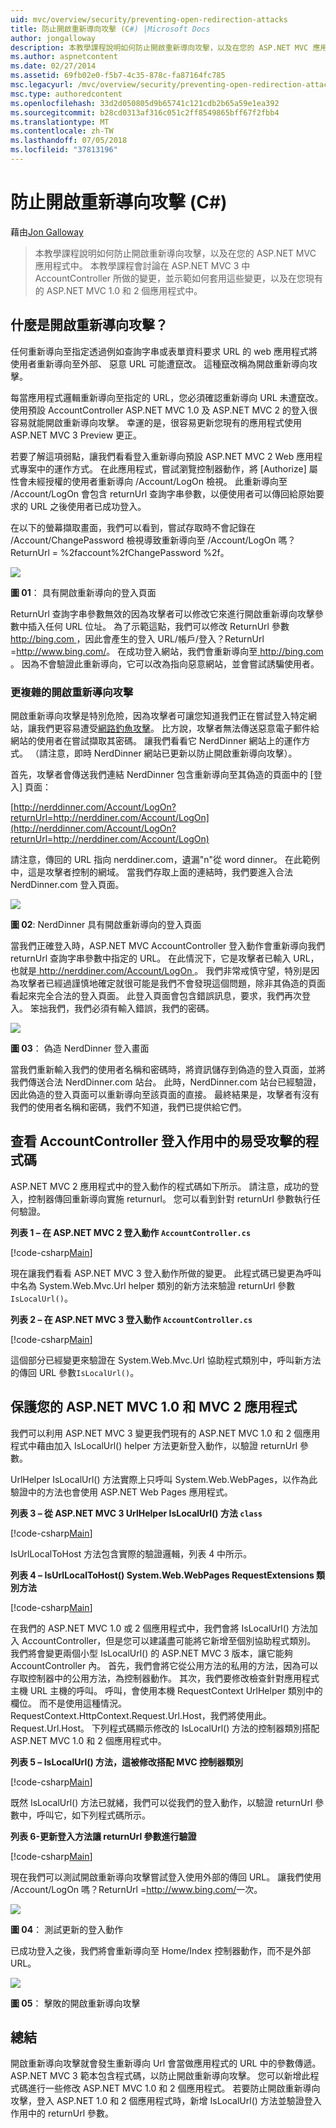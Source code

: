 ```yaml
---
uid: mvc/overview/security/preventing-open-redirection-attacks
title: 防止開啟重新導向攻擊 (C#) |Microsoft Docs
author: jongalloway
description: 本教學課程說明如何防止開啟重新導向攻擊，以及在您的 ASP.NET MVC 應用程式中。 本教學課程將告訴您所做的變更...
ms.author: aspnetcontent
ms.date: 02/27/2014
ms.assetid: 69fb02e0-f5b7-4c35-878c-fa87164fc785
msc.legacyurl: /mvc/overview/security/preventing-open-redirection-attacks
msc.type: authoredcontent
ms.openlocfilehash: 33d2d050805d9b65741c121cdb2b65a59e1ea392
ms.sourcegitcommit: b28cd0313af316c051c2ff8549865bff67f2fbb4
ms.translationtype: MT
ms.contentlocale: zh-TW
ms.lasthandoff: 07/05/2018
ms.locfileid: "37813196"
---
```

<a name="preventing-open-redirection-attacks-c"></a>防止開啟重新導向攻擊 (C#)
====================
藉由[Jon Galloway](https://github.com/jongalloway)

> 本教學課程說明如何防止開啟重新導向攻擊，以及在您的 ASP.NET MVC 應用程式中。 本教學課程會討論在 ASP.NET MVC 3 中 AccountController 所做的變更，並示範如何套用這些變更，以及在您現有的 ASP.NET MVC 1.0 和 2 個應用程式中。


## <a name="what-is-an-open-redirection-attack"></a>什麼是開啟重新導向攻擊？

任何重新導向至指定透過例如查詢字串或表單資料要求 URL 的 web 應用程式將使用者重新導向至外部、 惡意 URL 可能遭竄改。 這種竄改稱為開啟重新導向攻擊。

每當應用程式邏輯重新導向至指定的 URL，您必須確認重新導向 URL 未遭竄改。 使用預設 AccountController ASP.NET MVC 1.0 及 ASP.NET MVC 2 的登入很容易就能開啟重新導向攻擊。 幸運的是，很容易更新您現有的應用程式使用 ASP.NET MVC 3 Preview 更正。

若要了解這項弱點，讓我們看看登入重新導向預設 ASP.NET MVC 2 Web 應用程式專案中的運作方式。 在此應用程式，嘗試瀏覽控制器動作，將 [Authorize] 屬性會未經授權的使用者重新導向 /Account/LogOn 檢視。 此重新導向至 /Account/LogOn 會包含 returnUrl 查詢字串參數，以便使用者可以傳回給原始要求的 URL 之後使用者已成功登入。

在以下的螢幕擷取畫面，我們可以看到，嘗試存取時不會記錄在 /Account/ChangePassword 檢視導致重新導向至 /Account/LogOn 嗎？ReturnUrl = %2faccount%2fChangePassword %2f。

[![](preventing-open-redirection-attacks/_static/image2.png)](preventing-open-redirection-attacks/_static/image1.png)

**圖 01**： 具有開啟重新導向的登入頁面

ReturnUrl 查詢字串參數無效的因為攻擊者可以修改它來進行開啟重新導向攻擊參數中插入任何 URL 位址。 為了示範這點，我們可以修改 ReturnUrl 參數[ http://bing.com ](http://bing.com)，因此會產生的登入 URL/帳戶/登入？ReturnUrl =<http://www.bing.com/>。 在成功登入網站，我們會重新導向至[ http://bing.com ](http://bing.com)。 因為不會驗證此重新導向，它可以改為指向惡意網站，並會嘗試誘騙使用者。

### <a name="a-more-complex-open-redirection-attack"></a>更複雜的開啟重新導向攻擊

開啟重新導向攻擊是特別危險，因為攻擊者可讓您知道我們正在嘗試登入特定網站，讓我們更容易遭受[網路釣魚攻擊](https://www.microsoft.com/protect/fraud/phishing/symptoms.aspx)。 比方說，攻擊者無法傳送惡意電子郵件給網站的使用者在嘗試擷取其密碼。 讓我們看看它 NerdDinner 網站上的運作方式。 （請注意，即時 NerdDinner 網站已更新以防止開啟重新導向攻擊）。

首先，攻擊者會傳送我們連結 NerdDinner 包含重新導向至其偽造的頁面中的 [登入] 頁面：

[http://nerddinner.com/Account/LogOn?returnUrl=http://nerddiner.com/Account/LogOn](http://nerddinner.com/Account/LogOn?returnUrl=http://nerddiner.com/Account/LogOn)

請注意，傳回的 URL 指向 nerddiner.com，遺漏"n"從 word dinner。 在此範例中，這是攻擊者控制的網域。 當我們存取上面的連結時，我們要進入合法 NerdDinner.com 登入頁面。

[![](preventing-open-redirection-attacks/_static/image4.png)](preventing-open-redirection-attacks/_static/image3.png)

**圖 02**: NerdDinner 具有開啟重新導向的登入頁面

當我們正確登入時，ASP.NET MVC AccountController 登入動作會重新導向我們 returnUrl 查詢字串參數中指定的 URL。 在此情況下，它是攻擊者已輸入 URL，也就是[ http://nerddiner.com/Account/LogOn ](http://nerddiner.com/Account/LogOn)。 我們非常戒慎守望，特別是因為攻擊者已經過謹慎地確定就很可能是我們不會發現這個問題，除非其偽造的頁面看起來完全合法的登入頁面。 此登入頁面會包含錯誤訊息，要求，我們再次登入。 笨拙我們，我們必須有輸入錯誤，我們的密碼。

[![](preventing-open-redirection-attacks/_static/image6.png)](preventing-open-redirection-attacks/_static/image5.png)

**圖 03**： 偽造 NerdDinner 登入畫面

當我們重新輸入我們的使用者名稱和密碼時，將資訊儲存到偽造的登入頁面，並將我們傳送合法 NerdDinner.com 站台。 此時，NerdDinner.com 站台已經驗證，因此偽造的登入頁面可以重新導向至該頁面的直接。 最終結果是，攻擊者有沒有我們的使用者名稱和密碼，我們不知道，我們已提供給它們。

## <a name="looking-at-the-vulnerable-code-in-the-accountcontroller-logon-action"></a>查看 AccountController 登入作用中的易受攻擊的程式碼

ASP.NET MVC 2 應用程式中的登入動作的程式碼如下所示。 請注意，成功的登入，控制器傳回重新導向實施 returnurl。 您可以看到針對 returnUrl 參數執行任何驗證。

**列表 1 – 在 ASP.NET MVC 2 登入動作 `AccountController.cs`**

[!code-csharp[Main](preventing-open-redirection-attacks/samples/sample1.cs)]

現在讓我們看看 ASP.NET MVC 3 登入動作所做的變更。 此程式碼已變更為呼叫中名為 System.Web.Mvc.Url helper 類別的新方法來驗證 returnUrl 參數`IsLocalUrl()`。

**列表 2 – 在 ASP.NET MVC 3 登入動作 `AccountController.cs`**

[!code-csharp[Main](preventing-open-redirection-attacks/samples/sample2.cs)]

這個部分已經變更來驗證在 System.Web.Mvc.Url 協助程式類別中，呼叫新方法的傳回 URL 參數`IsLocalUrl()`。

## <a name="protecting-your-aspnet-mvc-10-and-mvc-2-applications"></a>保護您的 ASP.NET MVC 1.0 和 MVC 2 應用程式

我們可以利用 ASP.NET MVC 3 變更我們現有的 ASP.NET MVC 1.0 和 2 個應用程式中藉由加入 IsLocalUrl() helper 方法更新登入動作，以驗證 returnUrl 參數。

UrlHelper IsLocalUrl() 方法實際上只呼叫 System.Web.WebPages，以作為此驗證中的方法也會使用 ASP.NET Web Pages 應用程式。

**列表 3 – 從 ASP.NET MVC 3 UrlHelper IsLocalUrl() 方法 `class`**

[!code-csharp[Main](preventing-open-redirection-attacks/samples/sample3.cs)]

IsUrlLocalToHost 方法包含實際的驗證邏輯，列表 4 中所示。

**列表 4 – IsUrlLocalToHost() System.Web.WebPages RequestExtensions 類別方法**

[!code-csharp[Main](preventing-open-redirection-attacks/samples/sample4.cs)]

在我們的 ASP.NET MVC 1.0 或 2 個應用程式中，我們會將 IsLocalUrl() 方法加入 AccountController，但是您可以建議盡可能將它新增至個別協助程式類別。 我們將會變更兩個小型 IsLocalUrl() 的 ASP.NET MVC 3 版本，讓它能夠 AccountController 內。 首先，我們會將它從公用方法的私用的方法，因為可以存取控制器中的公用方法，為控制器動作。 其次，我們要修改檢查針對應用程式主機 URL 主機的呼叫。 呼叫，會使用本機 RequestContext UrlHelper 類別中的欄位。 而不是使用這種情況。RequestContext.HttpContext.Request.Url.Host，我們將使用此。Request.Url.Host。 下列程式碼顯示修改的 IsLocalUrl() 方法的控制器類別搭配 ASP.NET MVC 1.0 和 2 個應用程式中。

**列表 5 – IsLocalUrl() 方法，這被修改搭配 MVC 控制器類別**

[!code-csharp[Main](preventing-open-redirection-attacks/samples/sample5.cs)]

既然 IsLocalUrl() 方法已就緒，我們可以從我們的登入動作，以驗證 returnUrl 參數中，呼叫它，如下列程式碼所示。

**列表 6-更新登入方法讓 returnUrl 參數進行驗證**

[!code-csharp[Main](preventing-open-redirection-attacks/samples/sample6.cs)]

現在我們可以測試開啟重新導向攻擊嘗試登入使用外部的傳回 URL。 讓我們使用 /Account/LogOn 嗎？ReturnUrl =<http://www.bing.com/>一次。

[![](preventing-open-redirection-attacks/_static/image8.png)](preventing-open-redirection-attacks/_static/image7.png)

**圖 04**： 測試更新的登入動作

已成功登入之後，我們將會重新導向至 Home/Index 控制器動作，而不是外部 URL。

[![](preventing-open-redirection-attacks/_static/image10.png)](preventing-open-redirection-attacks/_static/image9.png)

**圖 05**： 擊敗的開啟重新導向攻擊

## <a name="summary"></a>總結

開啟重新導向攻擊就會發生重新導向 Url 會當做應用程式的 URL 中的參數傳遞。 ASP.NET MVC 3 範本包含程式碼，以防止開啟重新導向攻擊。 您可以新增此程式碼進行一些修改 ASP.NET MVC 1.0 和 2 個應用程式。 若要防止開啟重新導向攻擊，登入 ASP.NET 1.0 和 2 個應用程式時，新增 IsLocalUrl() 方法並驗證登入作用中的 returnUrl 參數。
